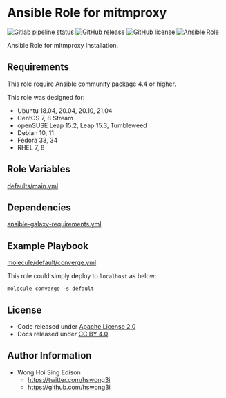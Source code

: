 # Ansible Role for mitmproxy

[![Gitlab pipeline status](https://img.shields.io/gitlab/pipeline/alvistack/ansible-role-mitmproxy/master)](https://gitlab.com/alvistack/ansible-role-mitmproxy/-/pipelines)
[![GitHub release](https://img.shields.io/github/release/alvistack/ansible-role-mitmproxy.svg)](https://github.com/alvistack/ansible-role-mitmproxy/releases)
[![GitHub license](https://img.shields.io/github/license/alvistack/ansible-role-mitmproxy.svg)](https://github.com/alvistack/ansible-role-mitmproxy/blob/master/LICENSE)
[![Ansible Role](https://img.shields.io/badge/galaxy-alvistack.mitmproxy-blue.svg)](https://galaxy.ansible.com/alvistack/mitmproxy)

Ansible Role for mitmproxy Installation.

## Requirements

This role require Ansible community package 4.4 or higher.

This role was designed for:

  - Ubuntu 18.04, 20.04, 20.10, 21.04
  - CentOS 7, 8 Stream
  - openSUSE Leap 15.2, Leap 15.3, Tumbleweed
  - Debian 10, 11
  - Fedora 33, 34
  - RHEL 7, 8

## Role Variables

[defaults/main.yml](defaults/main.yml)

## Dependencies

[ansible-galaxy-requirements.yml](ansible-galaxy-requirements.yml)

## Example Playbook

[molecule/default/converge.yml](molecule/default/converge.yml)

This role could simply deploy to `localhost` as below:

    molecule converge -s default

## License

  - Code released under [Apache License 2.0](LICENSE)
  - Docs released under [CC BY 4.0](http://creativecommons.org/licenses/by/4.0/)

## Author Information

  - Wong Hoi Sing Edison
      - <https://twitter.com/hswong3i>
      - <https://github.com/hswong3i>
